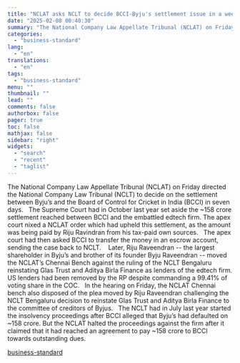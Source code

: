 ```yaml
---
title: "NCLAT asks NCLT to decide BCCI-Byju's settlement issue in a week"
date: "2025-02-08 00:40:30"
summary: "The National Company Law Appellate Tribunal (NCLAT) on Friday directed the National Company Law Tribunal (NCLT) to decide on the settlement between Byju’s and the Board of Control for Cricket in India (BCCI) in seven days. The Supreme Court had in October last year set aside the ~158 crore settlement..."
categories:
  - "business-standard"
lang:
  - "en"
translations:
  - "en"
tags:
  - "business-standard"
menu: ""
thumbnail: ""
lead: ""
comments: false
authorbox: false
pager: true
toc: false
mathjax: false
sidebar: "right"
widgets:
  - "search"
  - "recent"
  - "taglist"
---
```


The National Company Law Appellate Tribunal (NCLAT) on Friday directed the National Company Law Tribunal (NCLT) to decide on the settlement between Byju’s and the Board of Control for Cricket in India (BCCI) in seven days.
 
The Supreme Court had in October last year set aside the ~158 crore settlement reached between BCCI and the embattled edtech firm. The apex court nixed a NCLAT order which had upheld this settlement, as the amount was being paid by Riju Ravindran from his tax-paid own sources.
 
The apex court had then asked BCCI to transfer the money in an escrow account, sending the case back to NCLT. 
 
Later, Riju Raveendran -- the largest shareholder in Byju’s and brother of its founder Byju Raveendran -- moved the NCLAT’s Chennai Bench against the ruling of the NCLT Bengaluru reinstating Glas Trust and Aditya Birla Finance as lenders of the edtech firm. US lenders had been removed by the RP despite commanding a 99.41% of voting share in the COC.
 
In the hearing on Friday, the NCLAT Chennai bench also disposed of the plea moved by Riju Raveendran challenging the NCLT Bengaluru decision to reinstate Glas Trust and Aditya Birla Finance to the committee of creditors of Byjus.
 
The NCLT had in July last year started the insolvency proceedings after BCCI alleged that Byju’s had defaulted on ~158 crore. But the NCLAT halted the proceedings against the firm after it claimed that it had reached an agreement to pay ~158 crore to BCCI towards outstanding dues.

[business-standard](https://www.business-standard.com/companies/start-ups/nclat-asks-nclt-to-decide-bcci-byju-s-settlement-issue-in-a-week-125020701724_1.html)
